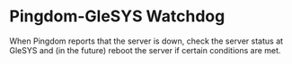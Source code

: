 # Pingdom-GleSYS Watchdog

When Pingdom reports that the server is down, check the server status at GleSYS
and (in the future) reboot the server if certain conditions are met.
